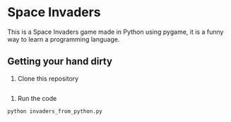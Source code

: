 # Space Invaders 
This is a Space Invaders game made in Python using pygame, it is a funny way to learn a programming language.

## Getting your hand dirty

1. Clone this repository
   
```

```

1. Run the code

```
python invaders_from_python.py
```